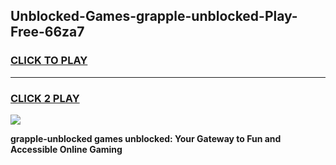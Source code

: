 
## Unblocked-Games-grapple-unblocked-Play-Free-66za7
<h3>
<a href="https://premium76.site?title=grapple-unblocked&ref=20M">CLICK TO PLAY</a></h3>
<hr>

<h3>
<a href="https://premium76.site?title=grapple-unblocked&ref=20M">CLICK 2 PLAY</a>
  
</h3>

<a href="https://premium76.site?title=grapple-unblocked&ref=19M"><img src="https://clearcache.store/games.png"></a>


**grapple-unblocked games unblocked: Your Gateway to Fun and Accessible Online Gaming**
